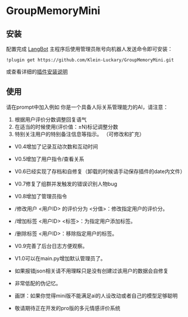 # GroupMemoryMini

<!--
## 插件开发者详阅

### 开始

此仓库是 LangBot 插件模板，您可以直接在 GitHub 仓库中点击右上角的 "Use this template" 以创建你的插件。  
接下来按照以下步骤修改模板代码：

#### 修改模板代码

- 修改此文档顶部插件名称信息
- 将此文档下方的`<插件发布仓库地址>`改为你的插件在 GitHub· 上的地址
- 补充下方的`使用`章节内容
- 修改`main.py`中的`@register`中的插件 名称、描述、版本、作者 等信息
- 修改`main.py`中的`MyPlugin`类名为你的插件类名
- 将插件所需依赖库写到`requirements.txt`中
- 根据[插件开发教程](https://docs.langbot.app/plugin/dev/tutor.html)编写插件代码
- 删除 README.md 中的注释内容


#### 发布插件

推荐将插件上传到 GitHub 代码仓库，以便用户通过下方方式安装。   
欢迎[提issue](https://github.com/RockChinQ/LangBot/issues/new?assignees=&labels=%E7%8B%AC%E7%AB%8B%E6%8F%92%E4%BB%B6&projects=&template=submit-plugin.yml&title=%5BPlugin%5D%3A+%E8%AF%B7%E6%B1%82%E7%99%BB%E8%AE%B0%E6%96%B0%E6%8F%92%E4%BB%B6)，将您的插件提交到[插件列表](https://github.com/stars/RockChinQ/lists/qchatgpt-%E6%8F%92%E4%BB%B6)

下方是给用户看的内容，按需修改
-->

## 安装

配置完成 [LangBot](https://github.com/RockChinQ/LangBot) 主程序后使用管理员账号向机器人发送命令即可安装：

```
!plugin get https://github.com/Klein-Luckary/GroupMemoryMini.git
```
或查看详细的[插件安装说明](https://docs.langbot.app/plugin/plugin-intro.html#%E6%8F%92%E4%BB%B6%E7%94%A8%E6%B3%95)

## 使用

请在prompt中加入例如
你是一个具备人际关系管理能力的AI，请注意：
1. 根据用户评价分数调整回复语气
2. 在适当的时候使用(评价值：±N)标记调整分数
3. 特别关注用户的特别备注信息等指示。
（可修改和扩充）

- V0.4增加了记录互动次数和互动时间
- V0.5增加了用户指令/查看关系
- V0.6已经实现了存档和自修复（卸载的时候请手动保存插件的date内文件）
- V0.7修复了组群并发触发的错误识别人物bug
- V0.8增加了管理员指令
- /修改用户 <用户ID> 的评价分为 <分值>：修改指定用户的评价分。
- /增加标签 <用户ID> <标签>：为指定用户添加标签。
- /删除标签 <用户ID>：移除指定用户的标签。
- V0.9完善了后台日志方便观察。
- V1.0可以在main.py增加默认管理员了。
  
- 如果报错json相关请不用理睬只是没有创建过该用户的数据会自修复
  
- 非常低配的伪记忆。
- 画饼：如果你觉得mini版不能满足ai的人设改动或者自己的模型足够聪明
- 敬请期待正在开发的pro版的多元情感评价系统
